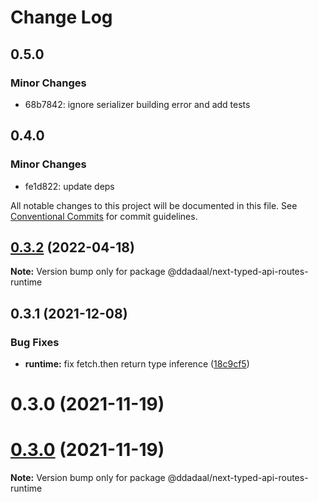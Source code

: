 # Change Log

## 0.5.0

### Minor Changes

- 68b7842: ignore serializer building error and add tests

## 0.4.0

### Minor Changes

- fe1d822: update deps

All notable changes to this project will be documented in this file.
See [Conventional Commits](https://conventionalcommits.org) for commit guidelines.

## [0.3.2](https://github.com/ddadaal/next-typed-api-routes/compare/@ddadaal/next-typed-api-routes-runtime@0.3.1...@ddadaal/next-typed-api-routes-runtime@0.3.2) (2022-04-18)

**Note:** Version bump only for package @ddadaal/next-typed-api-routes-runtime

## 0.3.1 (2021-12-08)

### Bug Fixes

- **runtime:** fix fetch.then return type inference ([18c9cf5](https://github.com/ddadaal/next-typed-api-routes/commit/18c9cf5d3995816ab9c8be4659bb54b8f4a10e49))

# 0.3.0 (2021-11-19)

# [0.3.0](https://github.com/ddadaal/next-typed-api-routes/compare/v0.2.12...v0.3.0) (2021-11-19)

**Note:** Version bump only for package @ddadaal/next-typed-api-routes-runtime
